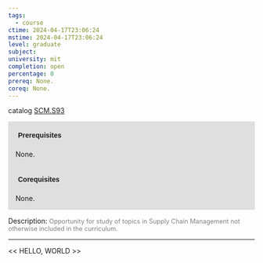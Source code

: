 ```yaml
---
tags:
  - course
ctime: 2024-04-17T23:06:24
mstime: 2024-04-17T23:06:24
level: graduate
subject: 
university: mit
completion: open
percentage: 0
prereq: None.
coreq: None.
---
```


catalog [SCM.S93](http://student.mit.edu/catalog/mSCMa.html#SCM.S93)

<span style="display: block; padding: 15px; background-color: rgb(100, 100, 100, 0.2);"><font id="m_prereq4264_0" style="display: block; font-family: Arial, sans-serif; font-weight: bold; padding: 5px">Prerequisites</font><br><span id="prereq4264_0">None.</span></span>
<span style="display: block; padding: 15px; background-color: rgb(100, 100, 100, 0.2);"><font id="m_coreq4264_0" style="display: block; font-family: Arial, sans-serif; font-weight: bold; padding: 5px">Corequisites</font><br><span id="coreq4264_0">None.</span></span>

<font style="">Description:</font>
<font style="color: grey; font-size: 0.8rem;">Opportunity for study of topics in Supply Chain Management not otherwise included in the curriculum.</font>



---

<< HELLO, WORLD >>
